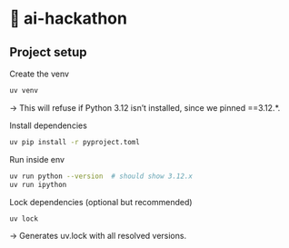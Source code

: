 # 🚀 ai-hackathon

## Project setup

Create the venv

```bash
uv venv
```

→ This will refuse if Python 3.12 isn’t installed, since we pinned ==3.12.*.

Install dependencies

```bash
uv pip install -r pyproject.toml
```

Run inside env

```bash
uv run python --version  # should show 3.12.x
uv run ipython
```

Lock dependencies (optional but recommended)

```bash
uv lock
```

→ Generates uv.lock with all resolved versions.